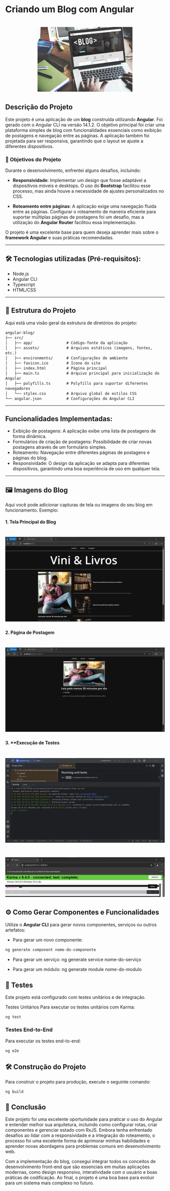 # Criando um Blog com Angular
<h1 align="center">
    <img alt="Angular Blog" src="img/home.jpeg" width="300px" />
</h1>

## Descrição do Projeto

Este projeto é uma aplicação de um **blog** construída utilizando **Angular**. Foi gerado com o Angular CLI na versão 14.1.2. O objetivo principal foi criar uma plataforma simples de blog com funcionalidades essenciais como exibição de postagens e navegação entre as páginas. A aplicação também foi projetada para ser responsiva, garantindo que o layout se ajuste a diferentes dispositivos.

### 🎯 Objetivos do Projeto

Durante o desenvolvimento, enfrentei alguns desafios, incluindo:

- **Responsividade**: Implementar um design que fosse adaptável a dispositivos móveis e desktops. O uso do **Bootstrap** facilitou esse processo, mas ainda houve a necessidade de ajustes personalizados no CSS.

- **Roteamento entre páginas**: A aplicação exige uma navegação fluida entre as páginas. Configurar o roteamento de maneira eficiente para suportar múltiplas páginas de postagens foi um desafio, mas a utilização do **Angular Router** facilitou essa implementação.

O projeto é uma excelente base para quem deseja aprender mais sobre o **framework Angular** e suas práticas recomendadas.

---
## 🛠️ Tecnologias utilizadas (Pré-requisitos):

- Node.js
- Angular CLI
- Typescript
- HTML/CSS
---

## 📁 Estrutura do Projeto

Aqui está uma visão geral da estrutura de diretórios do projeto:
```
angular-blog/
├── src/
│   ├── app/               # Código-fonte da aplicação
│   ├── assets/            # Arquivos estáticos (imagens, fontes, etc.)
│   ├── environments/      # Configurações de ambiente
│   ├── favicon.ico        # Ícone do site
│   ├── index.html         # Página principal
│   ├── main.ts            # Arquivo principal para inicialização do Angular
│   ├── polyfills.ts       # Polyfills para suportar diferentes navegadores
│   └── styles.css         # Arquivo global de estilos CSS
└── angular.json           # Configurações do Angular CLI
```
---
 
## Funcionalidades Implementadas:

- Exibição de postagens: A aplicação exibe uma lista de postagens de forma dinâmica.
- Formulários de criação de postagens: Possibilidade de criar novas postagens através de um formulário simples.
- Roteamento: Navegação entre diferentes páginas de postagens e páginas do blog.
- Responsividade: O design da aplicação se adapta para diferentes dispositivos, garantindo uma boa experiência de uso em qualquer tela.

---

## 🖼️ Imagens do Blog

Aqui você pode adicionar capturas de tela ou imagens do seu blog em funcionamento. Exemplo:

#### 1. **Tela Principal do Blog**
<h1 align="center">
    <img alt="Tela Principal" src="img/page1.png" "/>
</h1>

#### 2. **Página de Postagem**
<h1 align="center">
    <img alt="Página de Postagem" src="img/page2.png"/>
</h1>

#### 3. **Execução de Testes

<h1 align="center">
    <img alt="Criação de Postagem" src="img/page3.png"/>
</h1>
<h1 align="center">
    <img alt="Criação de Postagem" src="img/page4.png"/>
</h1>


## ⚙️ Como Gerar Componentes e Funcionalidades

Utilize o **Angular CLI** para gerar novos componentes, serviços ou outros artefatos:

- Para gerar um novo componente:
```bash
ng generate component nome-do-componente
```
- Para gerar um serviço:
ng generate service nome-do-serviço

- Para gerar um módulo:
ng generate module nome-do-modulo

## 🧪 Testes
Este projeto está configurado com testes unitários e de integração.

Testes Unitários
Para executar os testes unitários com Karma:
```
ng test
```
### Testes End-to-End
Para executar os testes end-to-end:
```
ng e2e
```
## 🛠️ Construção do Projeto
Para construir o projeto para produção, execute o seguinte comando:
```
ng build
```
## 🏁 Conclusão
Este projeto foi uma excelente oportunidade para praticar o uso do Angular e entender melhor sua arquitetura, incluindo como configurar rotas, criar componentes e gerenciar estado com RxJS. Embora tenha enfrentado desafios ao lidar com a responsividade e a integração do roteamento, o processo foi uma excelente forma de aprimorar minhas habilidades e aprender novas abordagens para problemas comuns em desenvolvimento web.

Com a implementação do blog, consegui integrar todos os conceitos de desenvolvimento front-end que são essenciais em muitas aplicações modernas, como design responsivo, interatividade com o usuário e boas práticas de codificação. Ao final, o projeto é uma boa base para evoluir para um sistema mais complexo no futuro.

